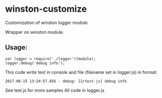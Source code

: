 # winston-customize
Customization of winston logger module

Wrapper on winston module.

## Usage:

```
var logger = require('./logger')(module);
logger.debug('debug info');
```

This code write test in console and file (filename set in logger.js) in format:

```
2017-06-15 13:24:57.856 - debug: [2/test.js] debug info
```

See test.js for more samples
All code in logger.js
